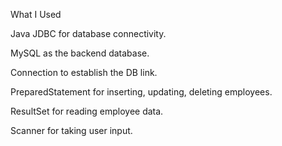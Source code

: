 What I Used

Java JDBC for database connectivity.

MySQL as the backend database.

Connection to establish the DB link.

PreparedStatement for inserting, updating, deleting employees.

ResultSet for reading employee data.

Scanner for taking user input.
